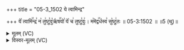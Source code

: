 +++
title = "05-3_1502 ये त्वामिन्द्र"

+++
ये꣡ त्वामि꣢꣯न्द्र꣣ न꣡ तु꣢ष्टु꣣वु꣡र्ऋष꣢꣯यो꣣ ये꣡ च꣢ तुष्टु꣣वुः꣢। म꣡मेद्व꣢꣯र्धस्व꣣ सु꣡ष्टु꣢तः ॥ 05-3:1502 ॥ ॥5 (थु)॥

<details><summary>मूलम् (VC)</summary>

ये꣡ त्वामि꣢꣯न्द्र꣣ न꣡ तु꣢ष्टु꣣वु꣡रृष꣢꣯यो꣣ ये꣡ च꣢ तुष्टु꣣वुः꣢ । म꣡मे꣢꣯द्वर्धस्व꣣ सु꣡ष्टु꣢तः ॥१५०२॥
</details>

<details><summary>विस्वर-मूलम् (VC)</summary>

ये त्वामिन्द्र न तुष्टुवुरृषयो ये च तुष्टुवुः । ममेद्वर्धस्व सुष्टुतः ॥१५०२॥
</details>
